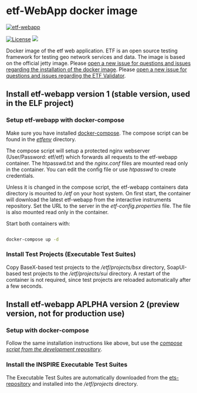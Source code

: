 # etf-WebApp docker image

[![etf-webapp](http://dockeri.co/image/iide/etf-webapp)](https://hub.docker.com/r/iide/etf-webapp/)

[![License](https://img.shields.io/badge/license-Apache%202.0-blue.svg)](http://www.apache.org/licenses/LICENSE-2.0.html) [![](https://badge.imagelayers.io/iide/etf-webapp:latest.svg)](https://imagelayers.io/?images=iide/etf-webapp:latest 'Get your own badge on imagelayers.io')



Docker image of the etf web application.
ETF is an open source testing framework for testing geo network services and data.
The image is based on the official jetty image.
Please [open a new issue for questions and issues regarding the installation of the docker image](https://github.com/interactive-instruments/etf-webapp-docker/issues). Please [open a new issue for questions and issues regarding the ETF Validator](https://github.com/interactive-instruments/etf-webapp/issues).

## Install etf-webapp version 1 (stable version, used in the ELF project)

### Setup etf-webapp with docker-compose
Make sure you have installed
[docker-compose](https://docs.docker.com/compose/install/). The compose script can be found in the
_[etfenv](https://github.com/interactive-instruments/etf-webapp-docker/tree/master/etfenv)_ directory.

The compose script will setup a protected nginx webserver (User/Password: etf/etf)
which forwards all requests to the etf-webapp container. The htpasswd.txt and
the _nginx.conf_ files are mounted read only in the container.
You can edit the config file or use _htpasswd_ to create credentials.

Unless it is changed in the compose script, the etf-webapp containers
data directory is mounted to _/etf_ on your host system. On first start, the container will download
the latest etf-webapp from the interactive instruments repository.
Set the URL to the server in the _etf-config.properties_ file. The file is also mounted read only in the container.

Start both containers with:
```bash

docker-compose up -d
```

### Install Test Projects (Executable Test Suites)
Copy BaseX-based test projects to the _/etf/projects/bsx_ directory, SoapUI-based test projects to the _/etf/projects/sui_ directory. A restart of the container is not required, since test projects are reloaded automatically after a few seconds.

## Install etf-webapp APLPHA version 2 (preview version, not for production use)

### Setup with docker-compose
Follow the same installation instructions like above, but use the _[compose script from the development repository](https://github.com/interactive-instruments/etf-webapp-docker/tree/dev/etfenv)_.

### Install the INSPIRE Executable Test Suites
The Executable Test Suites are automatically downloaded from the [ets-repository](https://github.com/inspire-eu-validation/ets-repository) and installed into the _/etf/projects_ directory.


